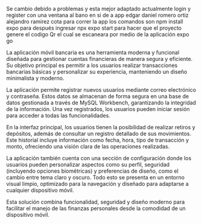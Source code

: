 Se cambio debido a problemas y esta mejor adaptado
actualmente login y register con una ventana al bano en si de a app
edgar daniel romero ortiz
alejandro ramirez cota
para correr la app los comandos son npm install expo para después ingresar npx expo start para hacer que el proyecto genere el codigo Qr el cual se escaneara por medio de la aplicación expo go

La aplicación móvil bancaria es una herramienta moderna y funcional diseñada para gestionar cuentas financieras de manera segura y eficiente. Su objetivo principal es permitir a los usuarios realizar transacciones bancarias básicas y personalizar su experiencia, manteniendo un diseño minimalista y moderno.

La aplicación permite registrar nuevos usuarios mediante correo electrónico y contraseña. Estos datos se almacenan de forma segura en una base de datos gestionada a través de MySQL Workbench, garantizando la integridad de la información. Una vez registrados, los usuarios pueden iniciar sesión para acceder a todas las funcionalidades.

En la interfaz principal, los usuarios tienen la posibilidad de realizar retiros y depósitos, además de consultar un registro detallado de sus movimientos. Este historial incluye información como fecha, hora, tipo de transacción y monto, ofreciendo una visión clara de las operaciones realizadas.

La aplicación también cuenta con una sección de configuración donde los usuarios pueden personalizar aspectos como su perfil, seguridad (incluyendo opciones biométricas) y preferencias de diseño, como el cambio entre tema claro y oscuro. Todo esto se presenta en un entorno visual limpio, optimizado para la navegación y diseñado para adaptarse a cualquier dispositivo móvil.

Esta solución combina funcionalidad, seguridad y diseño moderno para facilitar el manejo de las finanzas personales desde la comodidad de un dispositivo móvil.
